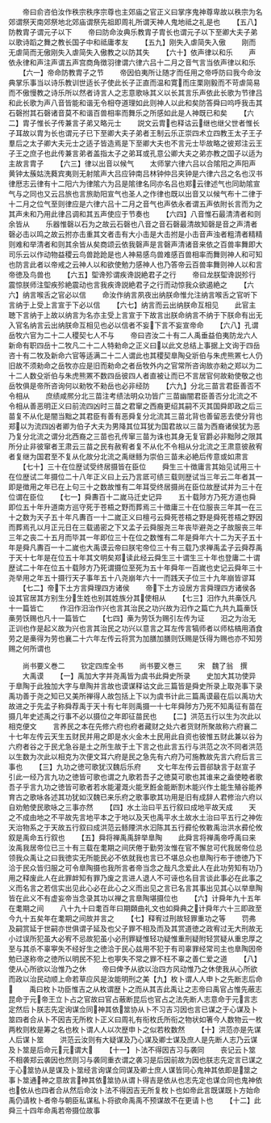 <!-- { "loadSidebar": true } -->
　　帝曰俞咨伯汝作秩宗秩序宗尊也主郊庙之官正义曰掌序鬼神尊卑故以秩宗为名郊谓祭天南郊祭地北郊庙谓祭先祖即周礼所谓天神人鬼地祗之礼是也
　　【五八】防教胄子谓元子以下
　　帝曰防命汝典乐教胄子胄长也谓元子以下至卿大夫子弟以歌诗蹈之舞之教长国子中和祗庸孝友
　　【五九】刚失入虐简失入傲
　　刚而无虐简而无傲刚失入虐简失入傲教之以防其失
　　【六十】依声律以和乐
　　声依永律和声注声谓五声宫商角徴羽律谓六律六吕十二月之音气言当依声律以和乐
　　【六一】帝命防教胄子之节
　　帝因伯夷所让随才而任用之帝呼防曰我今命汝典掌乐事当以诗乐教训世适长子使此长子正直而温和寛而庄栗刚毅而不苛虐简易而不傲慢教之诗乐所以然者诗言人之志意歌咏其义以长其言乐声依此长歌为节律吕和此长歌为声八音皆能和谐无令相夺道理如此则神人以此和矣防答舜曰呜呼我击其石磬拊其石磬诸音莫不和谐百兽相率而舞乐之所感如此是人神既已和矣
　　【六二】胄子惟长子传兼言子弟又略元士
　　説文云胄也释诂云继也继父世者惟长子耳故以胄为长也谓元子已下至卿大夫子弟者王制云乐正崇四术立四教王太子王子羣后之太子卿大夫元士之适子皆造焉是下至卿大夫也不言元士毕故略之彼郑注云王子王之庶子也此传兼言弟者盖指太子之弟耳或孔意公卿大夫之弟亦教之国子以适为主故言胄子
　　【六三】律以出音以候气
　　太师掌六律六吕以合隂阳之声阳声黄钟太蔟姑洗蕤宾夷则无射隂声大吕应钟南吕林钟仲吕夹钟是六律六吕之名也汉书律厯志云律有十二阳六为律隂六为吕是隂律名同亦名吕也郑云律述气也同助隂宣气与之同也又云吕旅也言旅助阳宣气也圣人之作律也既以出音又以候气布十二律于十二月之位气至则律应是六律六吕十二月之音气也声依永者谓五声依附长言而为之其声未和乃用此律吕调和其五声使应于节奏也
　　【六四】八音惟石最清清者和则余皆从
　　乐器惟磬以石为之故云石磬也八音之音石磬最清故知磬是音之声清者磬必击以鸣之故云拊亦击重其文者击有大小击是大击拊是小击音声浊者粗清者精精则难和举清者和则其余皆从矣商颂云依我磬声是言磬声清诸音来依之百兽率舞即大司乐云以作动物益稷云鸟兽跄跄是也人神易感鸟兽难感百兽相率而舞则神人和可知也防言此者以帝戒之云神人以和欲使勉力感神人也乃答帝云百兽率舞则神人以和言帝徳及鸟兽也
　　【六五】堲谗殄谓疾谗説絶君子之行
　　帝曰龙朕堲谗説殄行震惊朕师注堲疾殄絶震动也言我疾谗説絶君子之行而动惊我众欲遏絶之
　　【六六】纳言喉舌之官必以信
　　命汝作纳言夙夜出纳朕命惟允注纳言喉舌之官听下言纳于上受上言宣于下必以信
　　【六七】纳言而云出纳朕命互相见
　　此官主聴下言纳于上故以纳言为名亦主受上言宣于下故言出朕命纳言不纳于下朕命有出无入官名纳言云出纳朕命互相见也必以信者不妄下言不妄宣帝命
　　【六八】孔谓岳牧六官为二十二人稷契七人不与
　　帝曰咨汝二十有二人禹垂益伯夷防龙六人新命有职四岳十二牧凡二十二人特勑命之正义曰以此文总结上事据上文询于四岳咨十有二牧及新命六官等适满二十二人谓此也其稷契臯陶殳斨伯与朱虎熊罴七人仍旧故不须勑命之岳牧亦应是旧而勑命之者岳牧外内之官常所咨询故亦勑之郑以为二十二人数殳斨伯与朱虎熊罴不数四岳彼四人者直被让而已不言居官何故勑使敬之也岳牧俱是帝所咨询何以勑牧不勑岳也必非经防
　　【六九】分北三苗言君臣善否不令相从
　　庶绩咸熈分北三苗注考绩法明众功皆广三苗幽闇君臣善否分北流之不令相从善恶明正义曰前流四凶时三苗之君窜之西裔更绍其嗣不灭其国舜即政之后三苗复不从化是闇当黜之其君臣有善有恶舜复分北流其三苗北背也善留恶去使分背也郑以为流四凶者卿为伯子大夫为男降其位耳犹为国君故以三苗为西裔诸侯犹为恶乃复分北流之谓分北西裔之三苗也孔传窜三苗为诛也其身无复官爵必非黜陟之限其所分止非彼窜者王肃云三苗之民有赦宥者复不从化不令相从分北流之王肃意彼赦宥者复继为国君至不复从化故分北流之禹继鲧为崇伯三苗未必絶后传意或如肃言
　　【七十】三十在位歴试受终居摄皆在臣位
　　舜生三十徴庸言其始见试用三十在位歴试二年摄位二十八年正义曰上云乃言厎可绩三载则歴试当三年云二年者其一即是徴用之年已在上句三十之数故惟有二年耳受终居摄尚在臣位故歴试并为三十在位谓在臣位
　　【七一】舜夀百十二嵗马迁史记异
　　五十载陟方乃死方道也舜即位五十年升道南方巡守死于苍梧之野而葬焉三十徴庸三十在位服丧三年其一在三十之数为天子五十年凡夀百一十二嵗正义曰檀弓云舜死苍梧之野是舜死苍梧之野因而葬焉孔以月正元日在三载遏密之下又孟子云舜服尧三年丧毕避尧之子故服丧三年三年之丧二十五月而毕其一年即位三十在位之数惟有二年是舜年六十二为天子五十年是舜凡夀百一十二嵗也大禹谟云帝曰朕宅帝位三十有三载乃求禅禹孟子云舜荐禹于天十七年是在位五十年其文明矣郑读此经云舜生三十谓生三十年也登庸二十谓歴试二十年在位五十载陟方乃死谓摄位至死为五十年舜年一百嵗也史记云舜年三十尧举用之年五十摄行天子事年五十八尧崩年六十一而践天子位三十九年崩皆谬耳
　　【七二】帝下土方言舜理四方诸侯
　　帝下土方设居方言舜理四方诸侯各设其官居其方别生分生姓也别其姓族分其使相从
　　【七三】汨作九共槀饫凡十一篇皆亡
　　作汨作汨治作兴也言其治民之功兴故为汩作之篇亡九共九篇槀饫槀劳饫赐也凡十一篇皆亡
　　【七四】槀为劳饫为赐引左传为证
　　汨之为治无正训也作是起义故为兴也言其治民之功兴以意言之耳左传言犒师者以师枯槁用酒食劳之是槀得为劳也襄二十六年左传云将赏为加膳加膳则饫赐是饫得为赐也亦不知劳赐之何所谓也

　　尚书要义巻二
　　钦定四库全书
　　尚书要义巻三
　　宋　魏了翁　撰
　　大禹谟
　　【一】禹加大字并尧禹皆为虞书此舜史所录
　　史加大其功使异于臯陶于此独加大字与臯陶并言故也谟谋释诂文此三篇皆是舜史所录上取尧事下录禹功善于尧之知已又美所禅得人故包括上下以为虞书计此三篇禹谟最在后以禹功大故进之于先孟子称舜荐禹于天十有七年则禹摄一十七年舜陟方乃死不知禹征有苗在摄几年史述禹之行事不必以摄位之年即征苗民也
　　【二】洪范五行以生为次此以相克便文
　　言养民之本在先修六府也府者藏财之处六者货财所聚故称六府襄二十七年左传云天生五财民并用之即是水火金木土民用此自资也彼惟五财此兼以谷为六府者谷之于民尤急谷是土之所生故于土下言之也此言五行与洪范之次不同者洪范以生数为次此以相克为次便文耳六府是民之急先有六府乃可施教故先言六府后言三事也
　　【三】九功之徳可歌犹汉魏后乐府
　　文七年左传云晋郤缺言于赵宣子引此一经乃言九功之徳皆可歌也谓之九歌若吾子之徳莫可歌也其谁来之盍使睦者歌吾子乎言九功之徳皆可歌者若水能灌溉火能烹餁金能断割木能兴作土能生殖谷能养育古之歌咏各述其功犹如汉魏已来乐府之歌事歌其功用是旧有成辞人君修治六府以自劝勉使民歌咏之三事亦然
　　【四】水土治曰平五行叙曰成地平故天成
　　天之不成由地之不平故先言地平本之于地以及天也禹平水土故水土治曰平五行之神佐天治物系之于天故五行叙曰成洪范云鲧陻洪水汩陈其五行彛伦攸斁禹治洪水彛伦攸叙是禹命五行叙也
　　【五】舜将禅禹禹辞举臯陶
　　此舜言将禅禹帝呼禹曰来汝禹我居帝位已三十有三载在耄期之间厌倦于勤劳汝惟在官不懈怠可代我居帝位总领我众禹让之曰我徳实无所能民必不依就我也言已不堪总众也臯陶行布于徳徳乃下洽于民众皆归服之可令臯陶摄也我所言者帝当念之哉凡念爱此人在此功劳知有功乃用之释废此人在此罪衅知有罪乃废之言进人退人不可诬也名目言谈此事必在此事之义而名言之若信实出见此心必在此心之义而出见之言已名言其事出见其心以举臯陶皆在此义不有虚妄帝当念录其功以禅之言臯陶堪摄位也
　　【六】计舜年九十五年在耄期之间
　　八十九十曰耄百年曰期頥曲礼文也如舜典之计舜年六十三即政至今九十五矣年在耄期之间故并言之
　　【七】释宥过刑故轻罪重功之等
　　罚弗及嗣赏延于世嗣亦世俱谓子延及也父子罪不相及而及其赏道徳之政宥过无大刑故无小过误所犯虽大必宥不忌故犯虽小必刑罪疑惟轻功疑惟重刑疑附轻赏疑从重忠厚之至与其杀不辜寕失不经好生之徳洽于民心兹用不犯于有司辜罪经常司主也臯陶因帝勉已遂称帝之徳所以明民不犯上也寕失不常之罪不枉不辜之善仁爱之道
　　【八】使从心所欲以治惟乃之休
　　帝曰俾予从欲以治四方风动惟乃之休使我从心所欲而政以治民动顺上命若草应风是汝能明刑之美【九】枚卜谓人人申卜之先断志后命
　　禹曰枚卜功臣惟吉之从枚谓歴卜之而从其吉此禹让之志帝曰禹官占惟先蔽志昆命于元帝王立卜占之官故曰官占蔽断昆后也官占之法先断人志意命于元言志定然后卜朕志先定询谋佥同神其依筮协从卜不习吉习因也言已谋之于心谋及卜筮四者合从卜不因吉无所枚卜正义曰周礼有衔枚氏所衔之物状如箸今人数物云一枚两枚则枚是筹之名也枚卜谓人人以次歴申卜之似若枚数然
　　【十】洪范亦是先谋人后谋卜筮
　　洪范云汝则有大疑谋及乃心谋及卿士谋及庶人是先断人志乃云谋及卜筮是后命元元谓大
　　【十一】卜法不得因吉习与袭同
　　丧记云卜筮不相袭郑云袭因也然则习与袭同重衣谓之袭习是后因前故为因也朕志先定言已谋之于心筮协从是谋及卜筮经言询谋佥同谋及卿士庶人谋皆同心鬼神其依即是筮之事卜筮通神之意故言神其依筮协从谓卜得吉是依从也志先定也谋佥同也鬼神依也依从也四者合从然后命汝卜法不得因吉无所复枚卜也如帝此言既谋既卜方始命禹仍请枚卜者帝与朝臣私谋私卜将欲命禹禹不预谋故不在更请卜也
　　【十二】此舜三十四年命禹若帝摄位故事
